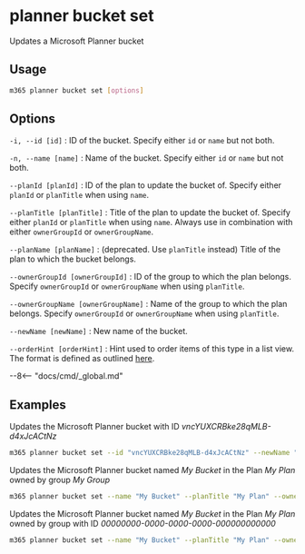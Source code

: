 # planner bucket set

Updates a Microsoft Planner bucket

## Usage

```sh
m365 planner bucket set [options]
```

## Options

`-i, --id [id]`
: ID of the bucket. Specify either `id` or `name` but not both.

`-n, --name [name]`
: Name of the bucket. Specify either `id` or `name` but not both.

`--planId [planId]`
: ID of the plan to update the bucket of. Specify either `planId` or `planTitle` when using `name`.

`--planTitle [planTitle]`
: Title of the plan to update the bucket of. Specify either `planId` or `planTitle` when using `name`. Always use in combination with either `ownerGroupId` or `ownerGroupName`. 

`--planName [planName]`
: (deprecated. Use `planTitle` instead) Title of the plan to which the bucket belongs.

`--ownerGroupId [ownerGroupId]`
: ID of the group to which the plan belongs. Specify `ownerGroupId` or `ownerGroupName` when using `planTitle`.

`--ownerGroupName [ownerGroupName]`
: Name of the group to which the plan belongs. Specify `ownerGroupId` or `ownerGroupName` when using `planTitle`.

`--newName [newName]`
: New name of the bucket.

`--orderHint [orderHint]`
: Hint used to order items of this type in a list view. The format is defined as outlined [here](https://docs.microsoft.com/en-us/graph/api/resources/planner-order-hint-format?view=graph-rest-1.0).

--8<-- "docs/cmd/_global.md"

## Examples

Updates the Microsoft Planner bucket with ID _vncYUXCRBke28qMLB-d4xJcACtNz_

```sh
m365 planner bucket set --id "vncYUXCRBke28qMLB-d4xJcACtNz" --newName "New bucket name"
```

Updates the Microsoft Planner bucket named _My Bucket_ in the Plan _My Plan_ owned by group _My Group_

```sh
m365 planner bucket set --name "My Bucket" --planTitle "My Plan" --ownerGroupName "My Group" --newName "New bucket name"
```

Updates the Microsoft Planner bucket named _My Bucket_ in the Plan _My Plan_ owned by group with ID _00000000-0000-0000-0000-000000000000_

```sh
m365 planner bucket set --name "My Bucket" --planTitle "My Plan" --ownerGroupId 00000000-0000-0000-0000-000000000000 --newName "New bucket name"
```

